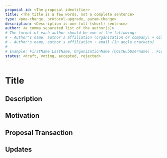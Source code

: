 ```yaml
---
proposal id: <The proposal identifier>
title: <The title is a few words, not a complete sentence>
type: <poa-change, protocol-upgrade, param-change>
description: <Description is one full (short) sentence>
author: <a comma separated list of the author(s)>
# The format of each author should be one of the following:
# - Author's name, author's affiliation (organization or company) + GitHub username (in parenthesis)
# - Author's name, author's affiliation + email (in angle brackets)
#
# Example: FirstName LastName, OrganizationName (@GitHubUsername) , FirstName LastName, BarCompany <foo@bar.com>
status: <draft, voting, accepted, rejected>
---
```


# Title

## Description

## Motivation

## Proposal Transaction

## Updates